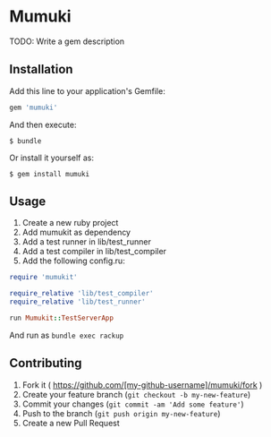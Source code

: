 # Mumuki

TODO: Write a gem description

## Installation

Add this line to your application's Gemfile:

```ruby
gem 'mumuki'
```

And then execute:

    $ bundle

Or install it yourself as:

    $ gem install mumuki

## Usage

1. Create a new ruby project
2. Add mumukit as dependency
3. Add a test runner in lib/test_runner
4. Add a test compiler in lib/test_compiler
5. Add the following config.ru:
```ruby
require 'mumukit'

require_relative 'lib/test_compiler'
require_relative 'lib/test_runner'

run Mumukit::TestServerApp
```

And run as `bundle exec rackup`


## Contributing

1. Fork it ( https://github.com/[my-github-username]/mumuki/fork )
2. Create your feature branch (`git checkout -b my-new-feature`)
3. Commit your changes (`git commit -am 'Add some feature'`)
4. Push to the branch (`git push origin my-new-feature`)
5. Create a new Pull Request
